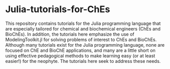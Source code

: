 # Julia-tutorials-for-ChEs
This repository contains tutorials for the Julia programming language that are especially tailored for chemical and biochemical engineers 
(ChEs and BioChEs). In addition, the tutorials here emphasize the use of ModelingToolkit.jl for solving problems of interest to ChEs 
and BioChEs. Although many tutorials exist for the Julia programming language, none are focused on ChE and BioChE applications, 
and many are a little short on using effective pedagogical methods to make learning easy (or at least easier!) for the neophyte. The tutorials here seek to address these needs.
